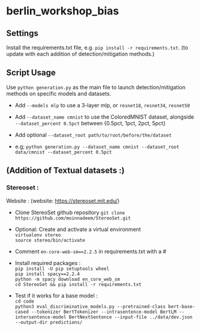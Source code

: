# berlin_workshop_bias

## Settings
Install the requirements.txt file, e.g. `pip install -r requirements.txt`. (to update with each addition of detection/mitigation methods.)

## Script Usage
Use `python generation.py` as the main file to launch detection/mitigation methods on specific models and datasets. 
* Add `--models mlp` to use a 3-layer mlp, or `resnet18`, `resnet34`, `resnet50`
* Add `--dataset_name cmnist` to use the ColoredMNIST dataset, alongside `--dataset_percent 0.5pct` between {0.5pct, 1pct, 2pct, 5pct}
* Add optional `--dataset_root path/to/root/before/the/dataset` 

* e.g; `python generation.py --dataset_name cmnist --dataset_root data/cmnist --dataset_percent 0.5pct`


## (Addition of Textual datasets :)
### Stereoset : 
Website : (website: https://stereoset.mit.edu/)

* Clone StereoSet github repository `git clone https://github.com/moinnadeem/StereoSet.git`

* Optional: Create and activate a virtual environment  
`virtualenv stereo`  
`source stereo/bin/activate`  

* Comment `en-core-web-sm==2.2.5` in requirements.txt with a #  

* Install required packages :  
`pip install -U pip setuptools wheel`  
`pip install spacy==2.2.4`  
`python -m spacy download en_core_web_sm`  
`cd StereoSet && pip install -r requirements.txt`  

* Test if it works for a base model :  
`cd code`  
`python3 eval_discriminative_models.py --pretrained-class bert-base-cased --tokenizer BertTokenizer --intrasentence-model BertLM --intersentence-model BertNextSentence --input-file ../data/dev.json --output-dir predictions/`  

